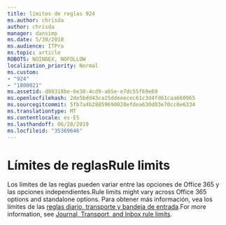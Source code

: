 ```yaml
---
title: límites de reglas 924
ms.author: chrisda
author: chrisda
manager: dansimp
ms.date: 5/30/2018
ms.audience: ITPro
ms.topic: article
ROBOTS: NOINDEX, NOFOLLOW
localization_priority: Normal
ms.custom:
- "924"
- "1800021"
ms.assetid: d80318be-6e30-4cd9-a65e-e7dc55f69e69
ms.openlocfilehash: 2de5bdd43ca15ddeeecec61c3d4fd61caa660965
ms.sourcegitcommit: 5fb7a4b28859690020efdea630d03e70cc0e6334
ms.translationtype: MT
ms.contentlocale: es-ES
ms.lasthandoff: 06/28/2019
ms.locfileid: "35369646"
---
```

# <a name="rule-limits"></a><span data-ttu-id="f2ede-102">Límites de reglas</span><span class="sxs-lookup"><span data-stu-id="f2ede-102">Rule limits</span></span>

<span data-ttu-id="f2ede-103">Los límites de las reglas pueden variar entre las opciones de Office 365 y las opciones independientes.</span><span class="sxs-lookup"><span data-stu-id="f2ede-103">Rule limits might vary across Office 365 options and standalone options.</span></span> <span data-ttu-id="f2ede-104">Para obtener más información, vea los límites de las [reglas diario, transporte y bandeja de entrada](https://technet.microsoft.com/library/exchange-online-limits.aspx).</span><span class="sxs-lookup"><span data-stu-id="f2ede-104">For more information, see [Journal, Transport, and Inbox rule limits](https://technet.microsoft.com/library/exchange-online-limits.aspx).</span></span>
